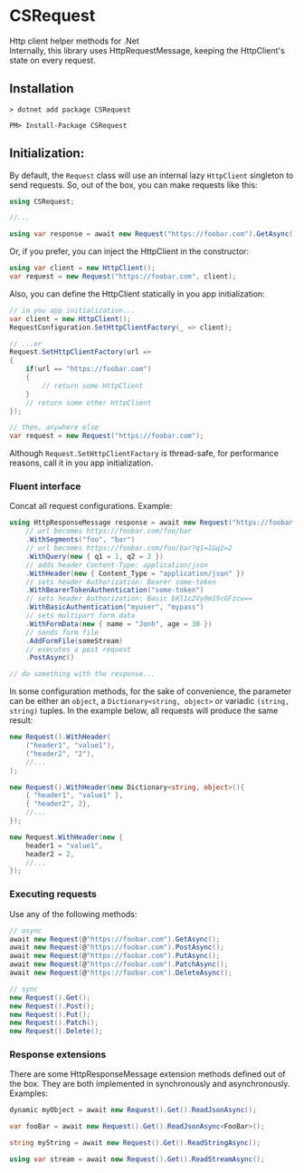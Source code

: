 # CSRequest
Http client helper methods for .Net </br>
Internally, this library uses HttpRequestMessage, keeping the HttpClient's state on every request. </br>

## Installation
```shell
> dotnet add package CSRequest
```
```shell
PM> Install-Package CSRequest
```

## Initialization:
By default, the ```Request``` class will use an internal lazy ```HttpClient``` singleton to send requests. So, out of the box, you can make requests like this:
```cs
using CSRequest;

//...

using var response = await new Request("https://foobar.com").GetAsync();
```
Or, if you prefer, you can inject the HttpClient in the constructor:
```cs
using var client = new HttpClient();
var request = new Request("https://foobar.com", client);
``` 
Also, you can define the HttpClient statically in you app initialization:
```cs
// in you app initialization...
var client = new HttpClient();
RequestConfiguration.SetHttpClientFactory(_ => client);

// ...or
Request.SetHttpClientFactory(url => 
{
    if(url == "https://foobar.com")
    {
        // return some HttpClient
    }
    // return some other HttpClient
});

// then, anywhere else
var request = new Request("https://foobar.com");

```
Although `Request.SetHttpClientFactory` is thread-safe, for performance reasons, call it in you app initialization.
### Fluent interface
Concat all request configurations.
Example:
```cs
using HttpResponseMessage response = await new Request("https://foobar.com")
    // url becomes https://foobar.com/foo/bar
    .WithSegments("foo", "bar") 
    // url becomes https://foobar.com/foo/bar?q1=1&q2=2
    .WithQuery(new { q1 = 1, q2 = 2 })
    // adds header Content-Type: application/json
    .WithHeader(new { Content_Type = "application/json" })
    // sets header Authorization: Bearer some-token
    .WithBearerTokenAuthentication("some-token") 
    // sets header Authorization: Basic bXl1c2VyOm15cGFzcw==
    .WithBasicAuthentication("myuser", "mypass") 
    // sets multipart form data
    .WithFormData(new { name = "Jonh", age = 30 }) 
    // sends form file
    .AddFormFile(someStream) 
    // executes a post request
    .PostAsync() 

// do something with the response...
```
In some configuration methods, for the sake of convenience, the parameter can be either an `object`, a `Dictionary<string, object>` or variadic `(string, string)` tuples.
In the example below, all requests will produce the same result:
```cs
new Request().WithHeader(
    ("header1", "value1"),
    ("header2", "2"),
    //...
);

new Request().WithHeader(new Dictionary<string, object>(){
    { "header1", "value1" },
    { "header2", 2},
    //...
});

new Request.WithHeader(new {
    header1 = "value1",
    header2 = 2,
    //...
});
```

### Executing requests
Use any of the following methods:
```cs
// async
await new Request(@"https://foobar.com").GetAsync();
await new Request(@"https://foobar.com").PostAsync();
await new Request(@"https://foobar.com").PutAsync();
await new Request(@"https://foobar.com").PatchAsync();
await new Request(@"https://foobar.com").DeleteAsync();

// sync
new Request().Get();
new Request().Post();
new Request().Put();
new Request().Patch();
new Request().Delete();
```


### Response extensions
There are some HttpResponseMessage extension methods defined out of the box. They are both implemented in synchronously and asynchronously.
Examples:
```cs
dynamic myObject = await new Request().Get().ReadJsonAsync();

var fooBar = await new Request().Get().ReadJsonAsync<FooBar>();

string myString = await new Request().Get().ReadStringAsync();

using var stream = await new Request().Get().ReadStreamAsync();
```
